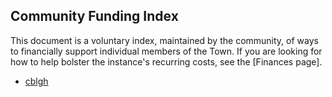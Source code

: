 ## Community Funding Index
<!--
This document is intended to be converted to HTML and inserted to the custom extended information page:
https://github.com/Merveilles/The-Town/blob/master/site-settings/custom-extended-information.html

Which will make it available on the instance about page: https://merveilles.town/about/more
-->

This document is a voluntary index, maintained by the community, of ways to financially support individual members of the Town. 
If you are looking for how to help bolster the instance's recurring costs, see the [Finances page].

<!-- Let's use inverse alphabetical sort, to surface people who have always ended up at the bottom :^) 
Also, let's try to use one page per person? Personal index pages, listing multiple ways of supporting one, are very welcome.
-->

* [cblgh](https://cblgh.org/support.html)
